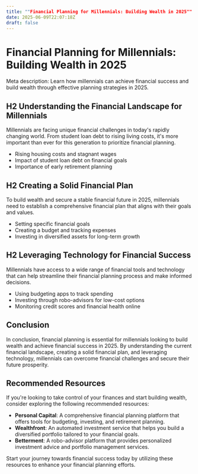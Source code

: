 ```yaml
---
title: ""Financial Planning for Millennials: Building Wealth in 2025""
date: 2025-06-09T22:07:18Z
draft: false
---
```


# Financial Planning for Millennials: Building Wealth in 2025

Meta description: Learn how millennials can achieve financial success and build wealth through effective planning strategies in 2025.

## H2 Understanding the Financial Landscape for Millennials

Millennials are facing unique financial challenges in today's rapidly changing world. From student loan debt to rising living costs, it's more important than ever for this generation to prioritize financial planning.

- Rising housing costs and stagnant wages
- Impact of student loan debt on financial goals
- Importance of early retirement planning

## H2 Creating a Solid Financial Plan

To build wealth and secure a stable financial future in 2025, millennials need to establish a comprehensive financial plan that aligns with their goals and values.

- Setting specific financial goals
- Creating a budget and tracking expenses
- Investing in diversified assets for long-term growth

## H2 Leveraging Technology for Financial Success

Millennials have access to a wide range of financial tools and technology that can help streamline their financial planning process and make informed decisions.

- Using budgeting apps to track spending
- Investing through robo-advisors for low-cost options
- Monitoring credit scores and financial health online

## Conclusion

In conclusion, financial planning is essential for millennials looking to build wealth and achieve financial success in 2025. By understanding the current financial landscape, creating a solid financial plan, and leveraging technology, millennials can overcome financial challenges and secure their future prosperity.

## Recommended Resources

If you're looking to take control of your finances and start building wealth, consider exploring the following recommended resources:

- **Personal Capital**: A comprehensive financial planning platform that offers tools for budgeting, investing, and retirement planning.
- **Wealthfront**: An automated investment service that helps you build a diversified portfolio tailored to your financial goals.
- **Betterment**: A robo-advisor platform that provides personalized investment advice and portfolio management services.

Start your journey towards financial success today by utilizing these resources to enhance your financial planning efforts.